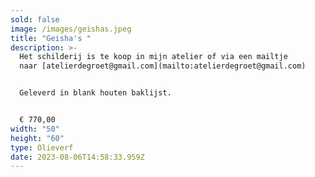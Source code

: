 ```yaml
---
sold: false
image: /images/geishas.jpeg
title: "Geisha's "
description: >-
  Het schilderij is te koop in mijn atelier of via een mailtje
  naar [atelierdegroet@gmail.com](mailto:atelierdegroet@gmail.com)


  Geleverd in blank houten baklijst.


  € ﻿770,00
width: "50"
height: "60"
type: Olieverf
date: 2023-08-06T14:58:33.959Z
---
```

